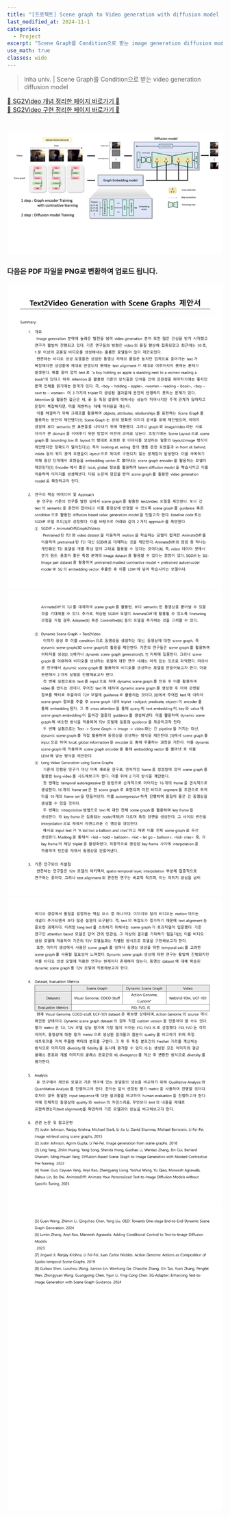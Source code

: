 ```yaml
---
title: "[프로젝트] Scene graph to Video generation with diffusion model - (0)proposal"
last_modified_at: 2024-11-1
categories:
  - Project
excerpt: "Scene Graph를 Condition으로 받는 image generation diffusion model finetuning"
use_math: true
classes: wide
---
```


> Inha univ.  |  Scene Graph를 Condition으로 받는 video generation diffusion model

[🎈 SG2Video 개념 정리한 페이지 바로가기 🎈](https://hytric.github.io/project/SG2Video_proposal/)  
[🎈 SG2Video 구현 정리한 페이지 바로가기 🎈](https://hytric.github.io/project/SG2Video/)

 <br>

![PDF Page 1](/assets/Images/2024-11-1-SG2Video_proposal/슬라이드1.png)


### 다음은 PDF 파일을 PNG로 변환하여 업로드 됩니다.

![PDF Page 1](/assets/Images/2024-11-1-SG2Video_proposal/proposal_page_1.png)
![PDF Page 2](/assets/Images/2024-11-1-SG2Video_proposal/proposal_page_2.png)
![PDF Page 3](/assets/Images/2024-11-1-SG2Video_proposal/proposal_page_3.png)
![PDF Page 4](/assets/Images/2024-11-1-SG2Video_proposal/proposal_page_4.png)

